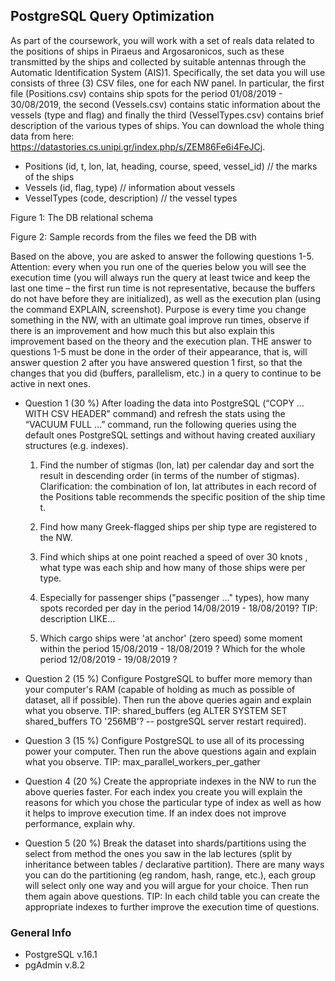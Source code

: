 ## PostgreSQL Query Optimization

As part of the coursework, you will work with a set of reals data related to the positions of ships in Piraeus and Argosaronicos, such as these transmitted by the ships and collected by suitable antennas through the Automatic Identification System (AIS)1. Specifically, the set data you will use consists of three (3) CSV files, one for each NW panel. In particular, the first file (Positions.csv) contains ship spots for the period 01/08/2019 - 30/08/2019, the second (Vessels.csv) contains static information about the vessels (type and flag) and finally the third (VesselTypes.csv) contains
brief description of the various types of ships. You can download the whole thing data from here: https://datastories.cs.unipi.gr/index.php/s/ZEM86Fe6i4FeJCj.

- Positions (id, t, lon, lat, heading, course, speed, vessel_id) // the marks of the ships
- Vessels (id, flag, type) // information about vessels
- VesselTypes (code, description) // the vessel types

Figure 1: The DB relational schema

Figure 2: Sample records from the files we feed the DB with

Based on the above, you are asked to answer the following questions 1-5. Attention: every when you run one of the queries below you will see the execution time (you will always run the query at least twice and keep the last one time – the first run time is not representative, because the buffers do not have before they are initialized), as well as the execution plan (using the command EXPLAIN, screenshot). Purpose is every time you change something in the NW, with an ultimate goal improve run times, observe if there is an improvement and how much this but also explain this improvement based on the theory and the execution plan. THE answer to questions 1-5 must be done in the order of their appearance, that is, will answer question 2 after you have answered question 1 first, so that the changes that you did (buffers, parallelism, etc.) in a query to continue to be active in
next ones.

- Question 1 (30 %)
  After loading the data into PostgreSQL (“COPY … WITH CSV HEADER” command)
  and refresh the stats using the “VACUUM FULL …” command,
  run the following queries using the default ones
  PostgreSQL settings and without having created auxiliary structures (e.g.
  indexes).

  1. Find the number of stigmas (lon, lat) per calendar day and
     sort the result in descending order (in terms of the number of
     stigmas). Clarification: the combination of lon, lat attributes in each
     record of the Positions table recommends the specific position of the ship
     time t.

  2. Find how many Greek-flagged ships per ship type are registered
     to the NW.

  3. Find which ships at one point reached a speed of over 30 knots
     , what type was each ship and how many of those ships were per type.

  4. Especially for passenger ships ("passenger ..." types), how many spots
     recorded per day in the period 14/08/2019 - 18/08/2019? TIP:
     description LIKE…

  5. Which cargo ships were 'at anchor' (zero speed) some
     moment within the period 15/08/2019 - 18/08/2019 ? Which for the whole
     period 12/08/2019 - 19/08/2019 ?

* Question 2 (15 %)
  Configure PostgreSQL to buffer more memory than
  your computer's RAM (capable of holding as much as possible of
  dataset, all if possible). Then run the above queries again and
  explain what you observe. TIP: shared_buffers (eg ALTER SYSTEM SET shared_buffers
  TO '256MB'? -- postgreSQL server restart required).
* Question 3 (15 %)
  Configure PostgreSQL to use all of its processing power
  your computer. Then run the above questions again and explain what
  you observe. TIP: max_parallel_workers_per_gather
* Question 4 (20 %)
  Create the appropriate indexes in the NW to run the above queries
  faster. For each index you create you will explain the reasons for
  which you chose the particular type of index as well as how it helps to
  improve execution time. If an index does not improve performance,
  explain why.

* Question 5 (20 %)
  Break the dataset into shards/partitions using the select from method
  the ones you saw in the lab lectures (split by inheritance between
  tables / declarative partition). There are many ways you can
  do the partitioning (eg random, hash, range, etc.), each group will select only one
  way and you will argue for your choice. Then run them again
  above questions. TIP: In each child table you can create the
  appropriate indexes to further improve the execution time of
  questions.

### General Info

- PostgreSQL v.16.1
- pgAdmin v.8.2
